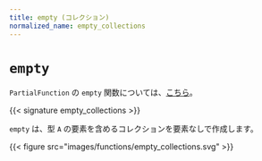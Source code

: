 ```yaml
---
title: empty (コレクション)
normalized_name: empty_collections
---
```


# `empty`

`PartialFunction` の `empty` 関数については、[こちら](./empty_PartialFunction)。

{{< signature empty_collections >}}

`empty` は、型 `A` の要素を含めるコレクションを要素なしで作成します。

{{< figure src="images/functions/empty_collections.svg" >}}
